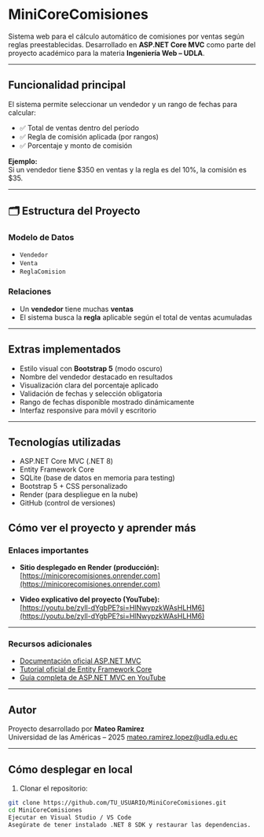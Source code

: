 # MiniCoreComisiones

Sistema web para el cálculo automático de comisiones por ventas según reglas preestablecidas. Desarrollado en **ASP.NET Core MVC** como parte del proyecto académico para la materia **Ingeniería Web – UDLA**.

---

## Funcionalidad principal

El sistema permite seleccionar un vendedor y un rango de fechas para calcular:

- ✅ Total de ventas dentro del período
- ✅ Regla de comisión aplicada (por rangos)
- ✅ Porcentaje y monto de comisión

**Ejemplo:**  
Si un vendedor tiene $350 en ventas y la regla es del 10%, la comisión es $35.

---

## 🗂 Estructura del Proyecto

### Modelo de Datos

- `Vendedor`
- `Venta`
- `ReglaComision`

### Relaciones

- Un **vendedor** tiene muchas **ventas**
- El sistema busca la **regla** aplicable según el total de ventas acumuladas

---

## Extras implementados

- Estilo visual con **Bootstrap 5** (modo oscuro)
- Nombre del vendedor destacado en resultados
- Visualización clara del porcentaje aplicado
- Validación de fechas y selección obligatoria
- Rango de fechas disponible mostrado dinámicamente
- Interfaz responsive para móvil y escritorio

---

## Tecnologías utilizadas

- ASP.NET Core MVC (.NET 8)
- Entity Framework Core
- SQLite (base de datos en memoria para testing)
- Bootstrap 5 + CSS personalizado
- Render (para despliegue en la nube)
- GitHub (control de versiones)

## Cómo ver el proyecto y aprender más

### Enlaces importantes

- **Sitio desplegado en Render (producción):**  
  [https://minicorecomisiones.onrender.com](https://minicorecomisiones.onrender.com)

- **Video explicativo del proyecto (YouTube):**  
  [https://youtu.be/zyll-dYgbPE?si=HlNwypzkWAsHLHM6](https://youtu.be/zyll-dYgbPE?si=HlNwypzkWAsHLHM6)

---

### Recursos adicionales

- [Documentación oficial ASP.NET MVC](https://learn.microsoft.com/en-us/aspnet/core/mvc/overview?view=aspnetcore-8.0)  
- [Tutorial oficial de Entity Framework Core](https://learn.microsoft.com/en-us/ef/core/)  
- [Guía completa de ASP.NET MVC en YouTube](https://youtu.be/sZVqGIW6Jno?si=ZAFDyRnhNinXSGT-)

---

## Autor

Proyecto desarrollado por **Mateo Ramirez**  
Universidad de las Américas – 2025
mateo.ramirez.lopez@udla.edu.ec

---

## Cómo desplegar en local

1. Clonar el repositorio:

```bash
git clone https://github.com/TU_USUARIO/MiniCoreComisiones.git
cd MiniCoreComisiones
Ejecutar en Visual Studio / VS Code
Asegúrate de tener instalado .NET 8 SDK y restaurar las dependencias.
